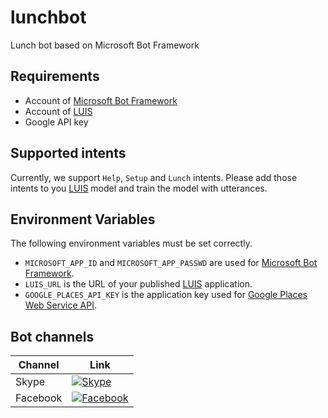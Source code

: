 # lunchbot
Lunch bot based on Microsoft Bot Framework

## Requirements
  * Account of [Microsoft Bot Framework](https://dev.botframework.com/)
  * Account of [LUIS](https://www.luis.ai/)
  * Google API key

## Supported intents
Currently, we support `Help`, `Setup` and `Lunch` intents. Please add those intents to you [LUIS](https://www.luis.ai/) model and train the model with utterances.

## Environment Variables
The following environment variables must be set correctly.
  * `MICROSOFT_APP_ID` and `MICROSOFT_APP_PASSWD` are used for [Microsoft Bot Framework](https://dev.botframework.com/).
  * `LUIS_URL` is the URL of your published [LUIS](https://www.luis.ai/) application.
  * `GOOGLE_PLACES_API_KEY` is the application key used for [Google Places Web Service API](https://developers.google.com/places/web-service/).

## Bot channels
|Channel|Link|
|-------|----|
|Skype|[![Skype](https://dev.botframework.com/Client/Images/Add-To-Skype-Buttons.png)](https://join.skype.com/bot/02e45d25-e8bb-4d53-88a5-aa9ac58cf8ab)|
|Facebook|[![Facebook](https://facebook.botframework.com/Content/MessageUs.png)](https://www.messenger.com/t/587502338111802)|
